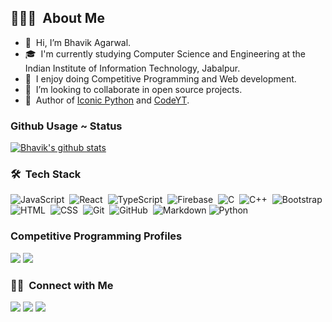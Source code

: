 ## 👨🏻‍💻 &nbsp;About Me

- 👋 &nbsp;Hi, I’m Bhavik Agarwal.
- 🎓 &nbsp;I'm currently studying Computer Science and Engineering at the Indian Institute of Information Technology, Jabalpur.
- 👀 &nbsp;I enjoy doing Competitive Programming and Web development.
- 🌱 &nbsp;I’m looking to collaborate in open source projects.
- 🥅 &nbsp;Author of  [Iconic Python](https://iconicpython.blogspot.com/) and [CodeYT](https://codeyt.com/).

### Github Usage ~ Status

[![Bhavik's github stats](https://github-readme-stats.vercel.app/api?username=Bhavik-ag&theme=dark&show_icons=true)](https://github.com/Bhavik-ag/)

<!--![Bhavik's github stats](https://github-readme-stats.vercel.app/api?username=Bhavik-ag&theme=dark&show_icons=true) -->

### 🛠 &nbsp;Tech Stack
![JavaScript](https://img.shields.io/badge/-JavaScript-05122A?style=flat&logo=javascript)&nbsp;
![React](https://img.shields.io/badge/-React-05122A?style=flat&logo=react)&nbsp;
![TypeScript](https://img.shields.io/badge/-TypeScript-05122A?style=flat&logo=react)&nbsp;
![Firebase](https://img.shields.io/badge/-Firebase-05122A?style=flat&logo=firebase&logoColor=FFCB2C)&nbsp;
![C](https://img.shields.io/badge/-C-05122A?style=flat&logo=C&logoColor=A8B9CC)&nbsp;
![C++](https://img.shields.io/badge/-C++-05122A?style=flat&logo=C%2B%2B&logoColor=00599C)&nbsp;
![Bootstrap](https://img.shields.io/badge/-Bootstrap-05122A?style=flat&logo=bootstrap&logoColor=563D7C)
![HTML](https://img.shields.io/badge/-HTML-05122A?style=flat&logo=HTML5)&nbsp;
![CSS](https://img.shields.io/badge/-CSS-05122A?style=flat&logo=CSS3&logoColor=1572B6)&nbsp;
![Git](https://img.shields.io/badge/-Git-05122A?style=flat&logo=git)&nbsp;
![GitHub](https://img.shields.io/badge/-GitHub-05122A?style=flat&logo=github)&nbsp;
![Markdown](https://img.shields.io/badge/-Markdown-05122A?style=flat&logo=markdown) 
![Python](https://img.shields.io/badge/-Python-05122A?style=flat&logo=python)&nbsp;
<br>

### Competitive Programming Profiles

<a href="https://www.codechef.com/users/bhavik_20"><img src="https://img.shields.io/badge/-Codechef-007d8b?style=for-the-badge&logo=Codechef&logoColor=white"/></a>
<a href="https://codeforces.com/profile/bhavik_2001"><img src="https://img.shields.io/badge/-Codeforces-007d8b?style=for-the-badge&logo=Codeforces&logoColor=white"/></a>
</p>


### 🤝🏻 &nbsp;Connect with Me

<p align="left">
<a href="mailto:21bcs056@iiitdmj.ac.in"><img src="https://img.shields.io/badge/-Mail-0077B5?style=for-the-badge&logo=Gmail&logoColor=white"/></a>
<a href="https://twitter.com/BhavikAgarwal13"><img src="https://img.shields.io/badge/-Twitter-D14836?style=for-the-badge&logo=twitter&logoColor=white"/></a>
<a href="https://www.linkedin.com/in/bhavikagarwal2001/"><img src="https://img.shields.io/badge/-Linkedin-0077B5?style=for-the-badge&logo=Linkedin&logoColor=white"/></a>
<br/>

<!-- [website]: https://codeyt.com/
[twitter]: https://twitter.com/BhavikAgarwal13
[linkedin]: https://www.linkedin.com/in/bhavikagarwal2001/
[codechef]: https://www.codechef.com/users/bhavik_20
[codeforces]: https://codeforces.com/profile/bhavik_2001
[hackerearth]: https://www.hackerearth.com/@bhavik138 -->

<!---
Bhavik-ag/Bhavik-ag is a ✨ special ✨ repository because its `README.md` (this file) appears on your GitHub profile.
You can click the Preview link to take a look at your changes.
--->
